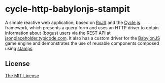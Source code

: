 # cycle-http-babylonjs-stampit

A simple reactive web application, based on [RxJS](https://github.com/Reactive-Extensions/RxJS) and the [Cycle.js](https://cyclejs.org/) framework, which presents a query form and uses an HTTP driver to obtain information about (bogus) users via the REST API at [jsonplaceholder.typicode.com](http://jsonplaceholder.typicode.com/). It also has a custom driver for the [BabylonJS](https://babylonjs.com) game engine and demonstrates the use of reusable components composed
using [stamps](https://github.com/stampit-org/stampit).

## License

[The MIT License](/LICENSE)
